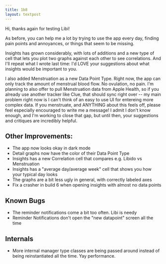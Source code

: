 ```yaml
---
title: 1b8
layout: textpost
---
```

Hi, thanks again for testing Libi!

As before, you can help me a lot by trying to use the app
every day, finding pain points and annoyances, or things 
that seem to be missing.

Insights has grown considerably, with lots of additions and
a new type of cell that lets you plot two graphs against each
other to see correlations. And I'll repeat what I wrote last time:
I'd LOVE your suggestions about what insights would 
be important to you.

I also added Menstruation as a new Data Point Type. Right now,
the app can only track the amount of menstrual blood flow. No
ovulation, no pain. I'm planning to also offer to pull
Menstruation data from Apple Health, so if you already use 
another tracker like Clue, that should sync right over -- 
my main problem right now is I can't think of an easy to use
UI for entereing more complex data. If you menstruate, and 
ANYTHING about this feels off, please feel especially encouraged
to write me a message! I admit I don't know enough, and I'm 
working to close that gap, but until then, your suggestions
and critiques are incredibly helpful.

## Other Improvements: 
- The app now looks okay in dark mode
- Detail graphs now have the color of their Data Point Type
- Insights has a new Correlation cell that compares e.g. Libido vs Menstruation
- Insights has a "average day/average week" cell that shows you how your typical day looks
- The graphs are a bit less ugly in general, with correctly labeled axes
- Fix a crasher in build 6 when opening insights with almost no data points 

## Known Bugs
- The reminder notifications come a bit too often. Libi is needy
- Reminder Notifications don't open the "new datapoint" screen all the time

## Internals
- More internal manager type classes are being passed around instead
  of being reinstantiated all the time. Yay performance.